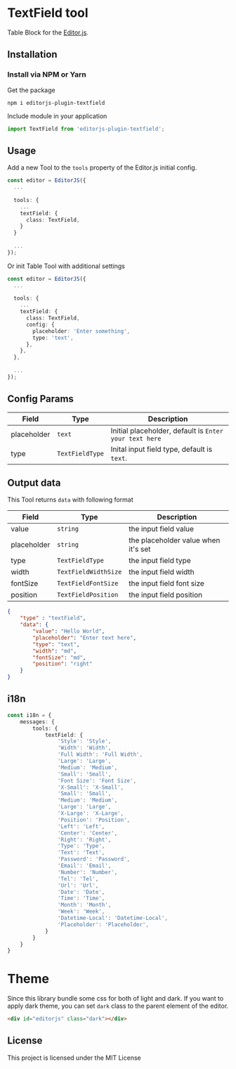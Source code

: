# TextField tool
Table Block for the [Editor.js](https://editorjs.io).

## Installation

### Install via NPM or Yarn

Get the package

```shell
npm i editorjs-plugin-textfield
```
Include module in your application

```typescript
import TextField from 'editorjs-plugin-textfield';
```

## Usage
Add a new Tool to the `tools` property of the Editor.js initial config.

```typescript
const editor = EditorJS({
  ...
  
  tools: {
    ...
    textField: {
      class: TextField,
    }
  }
  
  ...
});
```

Or init Table Tool with additional settings

```typescript
const editor = EditorJS({
  ...
  
  tools: {
    ...
    textField: {
      class: TextField,
      config: {
        placeholder: 'Enter something',
        type: 'text',
      },
    },
  },
  
  ...
});
```

## Config Params

| Field              | Type     | Description                              |
| ------------------ | -------- | ---------------------------------------- |
| placeholder               | `text` | Initial placeholder, default is `Enter your text here`   |
| type               | `TextFieldType` | Inital input field type, default is `text`.|

## Output data
This Tool returns `data` with following format

| Field     | Type         | Description                               |
| --------- | ------------ | ----------------------------------------- |
| value   | `string` | the input field value |
| placeholder   | `string` | the placeholder value when it's set |
| type   | `TextFieldType` | the input field type |
| width   | `TextFieldWidthSize` | the input field width |
| fontSize   | `TextFieldFontSize` | the input field font size |
| position   | `TextFieldPosition` | the input field position |


```json
{
    "type" : "textField",
    "data": {
        "value": "Hello World",
        "placeholder": "Enter text here",
        "type": "text",
        "width": "md",
        "fontSize": "md",
        "position": "right"
    }
}
```
## i18n
```typescript
const i18n = {
    messages: {
        tools: {
            textField: {
                'Style': 'Style',
                'Width': 'Width',
                'Full Width': 'Full Width',
                'Large': 'Large',
                'Medium': 'Medium',
                'Small': 'Small',
                'Font Size': 'Font Size',
                'X-Small': 'X-Small',
                'Small': 'Small',
                'Medium': 'Medium',
                'Large': 'Large',
                'X-Large': 'X-Large',
                'Position': 'Position',
                'Left': 'Left',
                'Center': 'Center',
                'Right': 'Right',
                'Type': 'Type',
                'Text': 'Text',
                'Password': 'Password',
                'Email': 'Email',
                'Number': 'Number',
                'Tel': 'Tel',
                'Url': 'Url',
                'Date': 'Date',
                'Time': 'Time',
                'Month': 'Month',
                'Week': 'Week',
                'Datetime-Local': 'Datetime-Local',
                'Placeholder': 'Placeholder',
            }
        }
    }
}
```

# Theme
Since this library bundle some css for both of light and dark.
If you want to apply dark theme, you can set `dark` class to the parent element of the editor.
```html
<div id="editorjs" class="dark"></div>
```

## License
This project is licensed under the MIT License 
